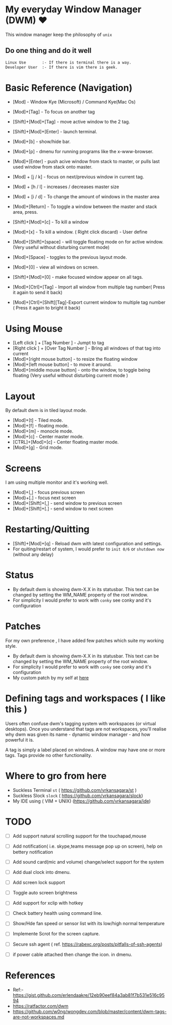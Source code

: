 # My everyday Window Manager (DWM) :heart:

This window manager keep the philosophy of `unix`

## Do one thing and do it well

~~~bash
Linux Use		:- If there is terminal there is a way.
Developer User	:- If there is vim there is geek.

~~~

# Basic Reference (Navigation)

- [Mod]					- Window Kye (Microsoft) / Command Kye(Mac Os)
- [Mod]+[Tag]				- To focus on another tag
- [Shift]+[Mod]+[Tag]		- move active window to the 2 tag.
- [Shift]+[Mod]+[Enter]   - launch terminal.
- [Mod]+[b]               - show/hide bar.
- [Mod]+[p]               - dmenu for running programs like the x-www-browser.
- [Mod]+[Enter]           - push acive window from stack to master, or pulls last used window from stack onto master.
- [Mod] + [j / k]         - focus on next/previous window in current tag.
- [Mod] + [h / l]         - increases / decreases master size
- [Mod] + [i / d]         - To change the amount of windows in the master area
- [Mod]+[Return]			- To toggle a window between the master and stack area, press.
- [Shift]+[Mod]+[c]		- To kill a window
- [Mod]+[x]				- To kill a window. ( Right click discard) - User define
- [Mod]+[Shift]+[space]	- will toggle floating mode on for active window. (Very useful without disturbing current mode)
- [Mod]+[Space]           - toggles to the previous layout mode.


- [Mod]+[0]               - view all windows on screen.
- [Shift]+[Mod]+[0]       - make focused window appear on all tags.

- [Mod]+[Ctrl]+[Tag] 		- Import all window from multiple tag number( Press it again to send it back)
- [Mod]+[Ctrl]+[Shift][Tag]-Export current window to multiple tag number ( Press it again to bright it back) 

# Using Mouse
- [Left click ] + [Tag Number ]		- Jumpt to tag
- [Right click ] + [Over Tag Number ] - Bring all windows of that tag into current
- [Mod]+[right mouse button]			- to resize the floating window
- [Mod]+[left mouse button]			- to move it around.
- [Mod]+[middle mouse button]			- onto the window, to toggle being floating (Very useful without disturbing current mode )

# Layout
By default dwm is in tiled layout mode.
- [Mod]+[t]               - Tiled mode.
- [Mod]+[f]               - floating mode.
- [Mod]+[m]               - monocle mode.
- [Mod]+[c]				- Center master mode.
- [CTRL]+[Mod]+[c]		- Center floating master mode.
- [Mod]+[g]				- Grid mode.

# Screens
I am using multiple monitor and it's working well.
- [Mod]+[,]				- focus previous screen
- [Mod}+[.]				- focus next screen
- [Mod]+[Shift]+[,]		- send window to previous screen
- [Mod]+[Shift]+[.]		- send window to next screen

# Restarting/Quitting
- [Shift]+[Mod]+[q]		- Reload dwm with latest configuration and settings.
- For quiting/restart of system, I would prefer to `init 0/6` or `shutdown now` (without any delay)

# Status
- By default dwm is showing dwm-X.X in its statusbar. This text can be changed by setting the WM_NAME property of the root window.
- For simplicity I would prefer to work with `conky` see conky and it's configuration


# Patches
For my own preference , I have added few patches which suite my working style.

- By default dwm is showing dwm-X.X in its statusbar. This text can be changed by setting the WM_NAME property of the root window.
- For simplicity I would prefer to work with `conky` see conky and it's configuration
- My custom patch by my self at [here](https://github.com/vrkansagara/dwm/blob/master/dwm.c#L721)

# Defining tags and workspaces ( I like this )
Users often confuse dwm's tagging system with workspaces (or virtual desktops). Once you understand that tags are not workspaces, you'll realise why dwm was given its name - dynamic window manager - and how powerful it is.

A tag is simply a label placed on windows. A window may have one or more tags. Tags provide no other functionality.

# Where to gro from here
- Suckless Terminal `st` ( https://github.com/vrkansagara/st )
- Suckless Slock `slock` ( https://github.com/vrkansagara/slock) 
- My IDE using ( VIM + UNIX)  (https://github.com/vrkansagara/ide)

# TODO
- [ ] Add support natural scrolling support for the touchapad,mouse
- [ ] Add notification( i.e. skype,teams message pop up on screen), help on
  bettery notification
- [ ] Add sound card(mic and volume) change/select support for the system 
- [ ] Add dual clock into dmenu.
- [ ] Add screen lock support
- [ ] Toggle auto screen brightness 
- [ ] Add support for xclip with hotkey
- [ ] Check battery health using command line.
- [ ] Show/Hde fan speed or sensor list with its low/high normal temperature
- [ ] Implemente Scrot for the screen capture.
- [ ] Secure ssh agent ( ref. https://rabexc.org/posts/pitfalls-of-ssh-agents)
- [ ] if power cable attached then change the icon. in dmenu.


# References
- Ref:- https://gist.github.com/erlendaakre/12eb90eef84a3ab81f7b531e516c9594
- https://ratfactor.com/dwm
- https://github.com/w0ng/wongdev.com/blob/master/content/dwm-tags-are-not-workspaces.md
